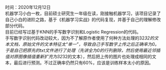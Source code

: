 时间：2020年12月12日  
机器学习小白一枚，目前硕士研究生一年级在读，刚接触机器学习，该项目记录了自己小白的进阶之路，基于《机器学习实战》的代码复现，并基于自己的理解修改部分代码。  
目前已经写过基于KNN的手写数字识别和Logistic Regression的代码。  
手写数字识别代码改动较大，因为不了解原作者使用了何种方法处理的32*32的文本文档，原始文件的文本特征太“单一”，导致自己手写数字上传之后正确率为0。于是自己把原先的txt文件进行了处理（先讲全为0的行列删除，然后使用最近邻插值对原图像插值重新扩充为32*32的文本），然后把上传的图片也处理成相同的文本，最后进行预测。不过正确率仍然只有60%，应该是训练样本太小的原因。  
